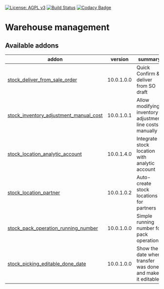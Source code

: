 [![License: AGPL v3](https://img.shields.io/badge/License-AGPL%20v3-blue.svg)](https://www.gnu.org/licenses/agpl-3.0)
[![Build Status](https://travis-ci.org/Tawasta/stock.svg?branch=10.0)](https://travis-ci.org/Tawasta/stock)
[![Codacy Badge](https://api.codacy.com/project/badge/Grade/ef98de2538274a1dab0d14a049986591)](https://www.codacy.com/app/jarmokortetjarvi/stock?utm_source=github.com&amp;utm_medium=referral&amp;utm_content=Tawasta/stock&amp;utm_campaign=Badge_Grade)

Warehouse management
================

[//]: # (addons)

Available addons
----------------
addon | version | summary
--- | --- | ---
[stock_deliver_from_sale_order](stock_deliver_from_sale_order/) | 10.0.1.0.0 | Quick Confirm & deliver from SO draft
[stock_inventory_adjustment_manual_cost](stock_inventory_adjustment_manual_cost/) | 10.0.1.0.1 | Allow modifying inventory adjustment line costs manually
[stock_location_analytic_account](stock_location_analytic_account/) | 10.0.1.4.0 | Integrate stock location with analytic account
[stock_location_partner](stock_location_partner/) | 10.0.1.0.2 | Auto-create stock locations for partners
[stock_pack_operation_running_number](stock_pack_operation_running_number/) | 10.0.1.0.0 | Simple running number for pack operations
[stock_picking_editable_done_date](stock_picking_editable_done_date/) | 10.0.1.0.0 | Show the date when transfer was done and make it editable

[//]: # (end addons)
